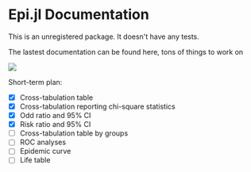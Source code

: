 # Epi.jl Documentation

This is an unregistered package. It doesn't have any tests.

The lastest documentation can be found here, tons of things to work on 

[![](https://img.shields.io/badge/docs-latest-blue.svg)](https://kklot.github.io/Epi.jl/latest)

Short-term plan:

- [x] Cross-tabulation table
- [x] Cross-tabulation reporting chi-square statistics
- [x] Odd ratio and 95% CI
- [x] Risk ratio and 95% CI
- [ ] Cross-tabulation table by groups
- [ ] ROC analyses
- [ ] Epidemic curve
- [ ] Life table
